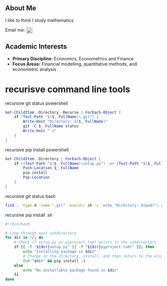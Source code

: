 ## About Me
I like to think I study mathematics <br>

Email me:  <a href="mailto:radu.briciu@bayes.city.ac.uk">
  <img src="https://upload.wikimedia.org/wikipedia/commons/0/01/Arms_of_City%2C_University_of_London.svg" alt="City, University of London" width="20" align="top"/>
</a>



## Academic Interests

- **Primary Discipline:** Economics, Econometrics and Finance
- **Focus Areas:** Financial modelling, quantitative methods, and econometric analysis



# recurisve command line tools
recursive git status powershell
```powershell
Get-ChildItem -Directory -Recurse | ForEach-Object { 
    if (Test-Path "$($_.FullName)\.git") { 
        Write-Host "Directory: $($_.FullName)"
        git -C $_.FullName status
        Write-Host "`n"
    }
}
```
recursive pip install powershell
```powershell
Get-ChildItem -Directory | ForEach-Object {
    if ((Test-Path "$($_.FullName)\setup.py") -or (Test-Path "$($_.FullName)\pyproject.toml")) {
        Push-Location $_.FullName
        pip install .
        Pop-Location
    }
}
```


recursive git status bash
```bash
find . -type d -name ".git" -execdir sh -c 'echo "Directory: $(pwd)"; git status; echo ""' \;
```

recursive pip install .sh
```bash
#!/bin/bash

# Loop through each subdirectory
for dir in */; do
    # Check if setup.py or pyproject.toml exists in the subdirectory
    if [[ -f "${dir}setup.py" || -f "${dir}pyproject.toml" ]]; then
        echo "Installing package in $dir"
        # Change to the directory, install, and then return to the original directory
        (cd "$dir" && pip install .)
    else
        echo "No installable package found in $dir"
    fi
done
```

